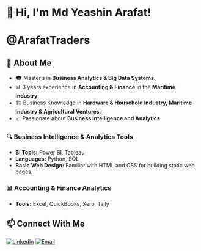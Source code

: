 
# 👋 Hi, I'm Md Yeashin Arafat!
# @ArafatTraders

## 🚀 About Me
- 🎓 Master’s in **Business Analytics & Big Data Systems**.
- 📊 3 years experience in **Accounting & Finance** in the **Maritime Industry**.
- 🏗️ Business Knowledge in **Hardware & Household Industry, Maritime Industry & Agricultural Ventures**.
- 📈 Passionate about **Business Intelligence and Analytics**.

### 🔍 Business Intelligence & Analytics Tools
- **BI Tools:** Power BI, Tableau
- **Languages:** Python, SQL
- **Basic Web Design:** Familiar with HTML and CSS for building static web pages.
  
### 📊 Accounting & Finance Analytics
- **Tools:** Excel, QuickBooks, Xero, Tally

## 📫 Connect With Me
[![LinkedIn](https://img.shields.io/badge/LinkedIn-Profile-blue?logo=linkedin)](https://www.linkedin.com/in/md-yeashin-arafat-976241130/)
[![Email](https://img.shields.io/badge/Email-Mail-red?logo=gmail)](mdarafat.uiu@gmail.com)



